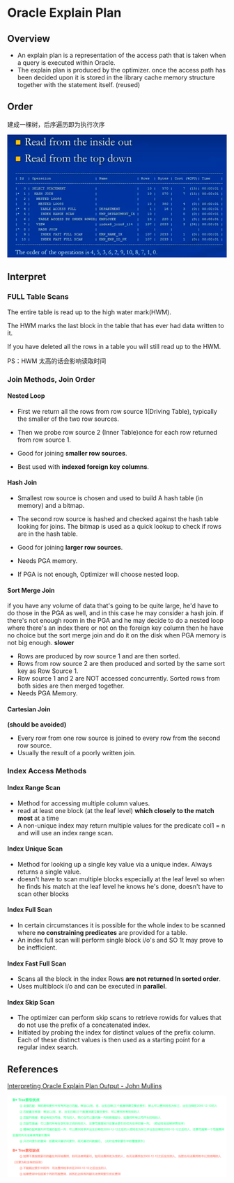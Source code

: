 # Oracle Explain Plan

## Overview

- An explain plan is a representation of the access path that is taken when a query is executed within Oracle.
- The explain plan is produced by the optimizer. once the access path has been decided upon it is stored in the library cache memory structure together with the statement itself.  (reused)

## Order

建成一棵树，后序遍历即为执行次序

![image-20211222155041433](https://raw.githubusercontent.com/Yemonade/imgCloud/main/img/202112221550608.png)

## Interpret

### FULL Table Scans

The entire table is read up to the high water mark(HWM). 

The HWM marks the last block in the table that has ever had data written to it. 

If you have deleted all the rows in a table you will still read up to the HWM.

PS：HWM 太高的话会影响读取时间

### Join Methods, Join Order

#### Nested Loop

- First we return all the rows from row source 1(Driving Table), typically the smaller of the two row sources.

- Then we probe row source 2 (Inner Table)once for each row returned from row source 1.

  

- Good for joining **smaller row sources**.

- Best used with **indexed foreign key columns**.

#### Hash Join

- Smallest row source is chosen and used to build A hash table (in memory) and a bitmap.

- The second row source is hashed and checked against the hash table looking for joins. The bitmap is used as a quick lookup to check if rows are in the hash table.

  

- Good for joining **larger row sources**.

- Needs PGA memory.

- If PGA is not enough, Optimizer will choose nested loop.

#### Sort Merge Join

if you have any volume of data that's going to be quite large, he'd have to do those in the PGA as well, and in this case he may consider a hash join. if there's not enough room in the PGA and he may decide to do a nested loop where there's an index there or not on the foreign key column then he have no choice but the sort merge join  and do it on the disk when PGA memory is not big enough. **slower**

- Rows are produced by row source 1 and are then sorted.
- Rows from row source 2 are then produced and sorted by the same sort key as Row Source 1.
- Row source 1 and 2 are NOT accessed concurrently.
  Sorted rows from both sides are then merged
  together.
- Needs PGA Memory.

#### Cartesian Join

**(should be avoided)**

- Every row from one row source is joined to every
  row from the second row source.
- Usually the result of a poorly written join.

### Index Access Methods

#### Index Range Scan

- Method for accessing multiple column values.
- read at least one block (at the leaf level) **which closely to the match most** at a time
- A non-unique index may return multiple values for the predicate col1 = n and will use an index range scan.

#### Index Unique Scan

- Method for looking up a single key value via a unique index. Always returns a single value.
- doesn't have to scan multiple blocks especially at the leaf level so when he finds his match at the leaf level he knows he's done, doesn't have to scan other blocks

#### Index Full Scan

- In certain circumstances it is possible for the whole index to be scanned where **no constraining predicates** are provided for a table.
- An index full scan will perform single block i/o's and SO 1t may prove to be inefficient.

#### Index Fast Full Scan

- Scans all the block in the index Rows **are not returned In sorted order**.
- Uses multiblock i/o and can be executed in **parallel**.

#### Index Skip Scan

- The optimizer can perform skip scans to retrieve rowids for values that do not use the prefix of a concatenated index.
- Initiated by probing the index for distinct values of the prefix column. Each of these distinct values is then used as a starting point for a regular index search.

## References

[Interpreting Oracle Explain Plan Output - John Mullins](https://www.youtube.com/watch?v=AhKgGRM_piY)

![image-20211222221556017](https://raw.githubusercontent.com/Yemonade/imgCloud/main/img/202112222215113.png)